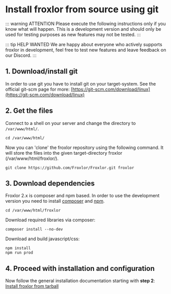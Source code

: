 # Install froxlor from source using git

::: warning ATTENTION
Please execute the following instructions only if you know what will happen. This is a development version and should only be used for testing purposes as new features may not be tested.
:::

::: tip HELP WANTED
We are happy about everyone who actively supports froxlor in development, feel free to test new features and leave feedback on our Discord.
:::

## 1. Download/install git

In order to use git you have to install git on your target-system. See the official git-scm page for more: [https://git-scm.com/download/linux](https://git-scm.com/download/linux)

## 2. Get the files

Connect to a shell on your server and change the directory to `/var/www/html/`.

````shell
cd /var/www/html/
````

Now you can 'clone' the froxlor repository using the following command. It will store the files into the given target-directory froxlor (/var/www/html/froxlor/).

````shell
git clone https://github.com/Froxlor/Froxlor.git froxlor
````

## 3. Download dependencies

Froxlor 2.x is composer and npm based. In order to use the development version you need to install [composer](https://getcomposer.org/download/) and [npm](#).

```shell
cd /var/www/html/froxlor
```

Download required libraries via composer:

```shell
composer install --no-dev
```

Download and build javascript/css:

```shell
npm install
npm run prod
```

## 4. Proceed with installation and configuration

Now follow the general installation documentation starting with **step 2**: [Install froxlor from tarball](tarball.html#_2-set-permissions)

